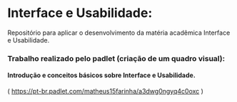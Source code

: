 # Interface e Usabilidade:



Repositório para aplicar o desenvolvimento da matéria acadêmica Interface e Usabilidade.

### Trabalho realizado pelo padlet (criação de um quadro visual):

#### Introdução e conceitos básicos sobre Interface e Usabilidade.

( https://pt-br.padlet.com/matheus15farinha/a3dwg0ngyq4c0oxc )





